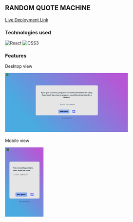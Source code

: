 ## RANDOM QUOTE MACHINE

[Live Deployment Link](https://random-quote-machine-lac-ten.vercel.app/)


<!-- The project implements a simple game logic where the player needs to roll the dice until all of them have the same value -->

### Technologies used

 ![React](https://img.shields.io/badge/react-%2320232a.svg?style=for-the-badge&logo=react&logoColor=%2361DAFB) ![CSS3](https://img.shields.io/badge/css3-%231572B6.svg?style=for-the-badge&logo=css3&logoColor=white) 
 <br>
 
### Features
Desktop view <br>

<img SRC="https://raw.githubusercontent.com/suongfiori/random-quote-machine/main/src/assets/desktop.png" alt="desktop view" width="80%"> <br><br>
Mobile view <br>

<img src="https://raw.githubusercontent.com/suongfiori/random-quote-machine/main/src/assets/mobile.png" alt="mobile view" width="25%">

